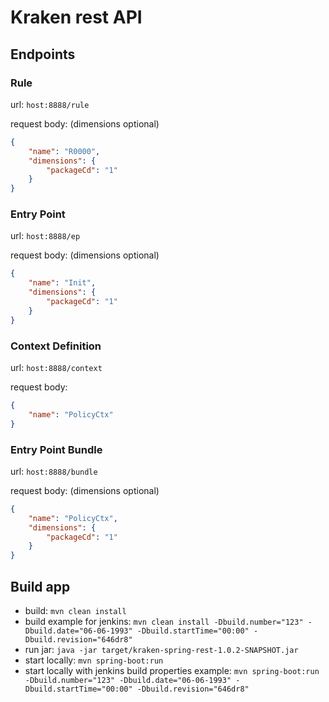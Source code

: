 # Kraken rest API

## Endpoints

### Rule
url: `host:8888/rule`

request body: (dimensions optional)
```json
{
    "name": "R0000",
    "dimensions": {
    	"packageCd": "1"
    }
}
```

### Entry Point
url: `host:8888/ep`

request body: (dimensions optional) 
```json
{
    "name": "Init",
    "dimensions": {
    	"packageCd": "1"
    }
}
```

### Context Definition
url: `host:8888/context`

request body:
```json
{
    "name": "PolicyCtx"
}
```


### Entry Point Bundle
url: `host:8888/bundle`

request body: (dimensions optional)
```json
{
    "name": "PolicyCtx",
    "dimensions": {
    	"packageCd": "1"
    }
}
```

## Build app 
- build: `mvn clean install`
- build example for jenkins: 
`mvn clean install -Dbuild.number="123" -Dbuild.date="06-06-1993" -Dbuild.startTime="00:00" -Dbuild.revision="646dr8"`
- run jar: `java -jar target/kraken-spring-rest-1.0.2-SNAPSHOT.jar`
- start locally: `mvn spring-boot:run`
- start locally with jenkins build properties example: 
`mvn spring-boot:run -Dbuild.number="123" -Dbuild.date="06-06-1993" -Dbuild.startTime="00:00" -Dbuild.revision="646dr8"`
